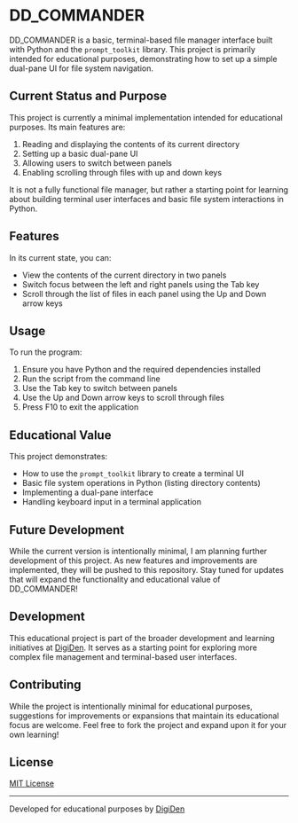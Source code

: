 # DD_COMMANDER

DD_COMMANDER is a basic, terminal-based file manager interface built with Python and the `prompt_toolkit` library. This project is primarily intended for educational purposes, demonstrating how to set up a simple dual-pane UI for file system navigation.

## Current Status and Purpose

This project is currently a minimal implementation intended for educational purposes. Its main features are:

1. Reading and displaying the contents of its current directory
2. Setting up a basic dual-pane UI
3. Allowing users to switch between panels
4. Enabling scrolling through files with up and down keys

It is not a fully functional file manager, but rather a starting point for learning about building terminal user interfaces and basic file system interactions in Python.

## Features

In its current state, you can:
- View the contents of the current directory in two panels
- Switch focus between the left and right panels using the Tab key
- Scroll through the list of files in each panel using the Up and Down arrow keys

## Usage

To run the program:

1. Ensure you have Python and the required dependencies installed
2. Run the script from the command line
3. Use the Tab key to switch between panels
4. Use the Up and Down arrow keys to scroll through files
5. Press F10 to exit the application

## Educational Value

This project demonstrates:
- How to use the `prompt_toolkit` library to create a terminal UI
- Basic file system operations in Python (listing directory contents)
- Implementing a dual-pane interface
- Handling keyboard input in a terminal application

## Future Development

While the current version is intentionally minimal, I am planning further development of this project. As new features and improvements are implemented, they will be pushed to this repository. Stay tuned for updates that will expand the functionality and educational value of DD_COMMANDER!

## Development

This educational project is part of the broader development and learning initiatives at [DigiDen](https://www.digiden.dev). It serves as a starting point for exploring more complex file management and terminal-based user interfaces.

## Contributing

While the project is intentionally minimal for educational purposes, suggestions for improvements or expansions that maintain its educational focus are welcome. Feel free to fork the project and expand upon it for your own learning!

## License

[MIT License](LICENSE)

---

Developed for educational purposes by [DigiDen](https://www.digiden.dev)
